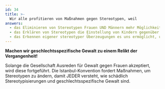 ```yaml
---
id: 34
title: >-
  Wir alle profitieren von Maßnahmen gegen Stereotypen, weil
answers:
  - das Eliminieren von Stereotypen Frauen UND Männern mehr Möglichkeiten eröffnet
  - das Erklären von Stereotypen die Einstellung von Kindern gegenüber Gewalt verändert
  - das Erkennen eigener stereotyper Überzeugungen es uns ermöglicht, uns zu ändern
---
```

**Machen wir geschlechtsspezifische Gewalt zu einem Relikt der Vergangenheit!**

Solange die Gesellschaft Ausreden für Gewalt gegen Frauen akzeptiert, wird diese
fortgeführt. Die Istanbul-Konvention fordert Maßnahmen, um Stereotypen zu ändern,
damit JEDER versteht, wie schädlich Stereotypisierungen und
geschlechtsspezifische Gewalt sind.
